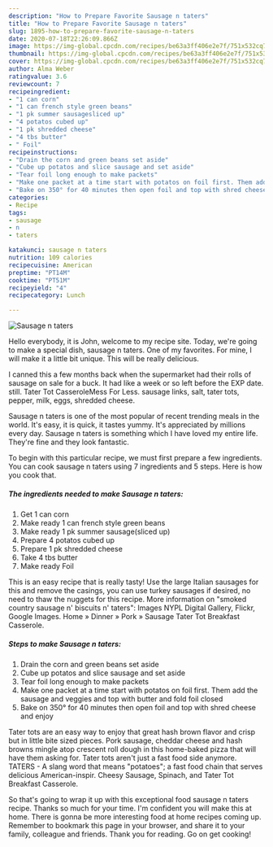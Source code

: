 ```yaml
---
description: "How to Prepare Favorite Sausage n taters"
title: "How to Prepare Favorite Sausage n taters"
slug: 1895-how-to-prepare-favorite-sausage-n-taters
date: 2020-07-18T22:26:09.866Z
image: https://img-global.cpcdn.com/recipes/be63a3ff406e2e7f/751x532cq70/sausage-n-taters-recipe-main-photo.jpg
thumbnail: https://img-global.cpcdn.com/recipes/be63a3ff406e2e7f/751x532cq70/sausage-n-taters-recipe-main-photo.jpg
cover: https://img-global.cpcdn.com/recipes/be63a3ff406e2e7f/751x532cq70/sausage-n-taters-recipe-main-photo.jpg
author: Alma Weber
ratingvalue: 3.6
reviewcount: 7
recipeingredient:
- "1 can corn"
- "1 can french style green beans"
- "1 pk summer sausagesliced up"
- "4 potatos cubed up"
- "1 pk shredded cheese"
- "4 tbs butter"
- " Foil"
recipeinstructions:
- "Drain the corn and green beans set aside"
- "Cube up potatos and slice sausage and set aside"
- "Tear foil long enough to make packets"
- "Make one packet at a time start with potatos on foil first. Them add the sausage and veggies and top with butter and fold foil closed"
- "Bake on 350° for 40 minutes then open foil and top with shred cheese and enjoy"
categories:
- Recipe
tags:
- sausage
- n
- taters

katakunci: sausage n taters 
nutrition: 109 calories
recipecuisine: American
preptime: "PT14M"
cooktime: "PT51M"
recipeyield: "4"
recipecategory: Lunch

---
```



![Sausage n taters](https://img-global.cpcdn.com/recipes/be63a3ff406e2e7f/751x532cq70/sausage-n-taters-recipe-main-photo.jpg)

Hello everybody, it is John, welcome to my recipe site. Today, we're going to make a special dish, sausage n taters. One of my favorites. For mine, I will make it a little bit unique. This will be really delicious.

I canned this a few months back when the supermarket had their rolls of sausage on sale for a buck. It had like a week or so left before the EXP date. still. Tater Tot CasseroleMess For Less. sausage links, salt, tater tots, pepper, milk, eggs, shredded cheese.

Sausage n taters is one of the most popular of recent trending meals in the world. It's easy, it is quick, it tastes yummy. It's appreciated by millions every day. Sausage n taters is something which I have loved my entire life. They're fine and they look fantastic.


To begin with this particular recipe, we must first prepare a few ingredients. You can cook sausage n taters using 7 ingredients and 5 steps. Here is how you cook that.

<!--inarticleads1-->

##### The ingredients needed to make Sausage n taters:

1. Get 1 can corn
1. Make ready 1 can french style green beans
1. Make ready 1 pk summer sausage(sliced up)
1. Prepare 4 potatos cubed up
1. Prepare 1 pk shredded cheese
1. Take 4 tbs butter
1. Make ready  Foil


This is an easy recipe that is really tasty! Use the large Italian sausages for this and remove the casings, you can use turkey sausages if desired, no need to thaw the nuggets for this recipe. More information on &#34;smoked country sausage n&#39; biscuits n&#39; taters&#34;: Images NYPL Digital Gallery, Flickr, Google Images. Home » Dinner » Pork » Sausage Tater Tot Breakfast Casserole. 

<!--inarticleads2-->

##### Steps to make Sausage n taters:

1. Drain the corn and green beans set aside
1. Cube up potatos and slice sausage and set aside
1. Tear foil long enough to make packets
1. Make one packet at a time start with potatos on foil first. Them add the sausage and veggies and top with butter and fold foil closed
1. Bake on 350° for 40 minutes then open foil and top with shred cheese and enjoy


Tater tots are an easy way to enjoy that great hash brown flavor and crisp but in little bite sized pieces. Pork sausage, cheddar cheese and hash browns mingle atop crescent roll dough in this home-baked pizza that will have them asking for. Tater tots aren&#39;t just a fast food side anymore. TATERS - A slang word that means &#34;potatoes&#34;; a fast food chain that serves delicious American-inspir. Cheesy Sausage, Spinach, and Tater Tot Breakfast Casserole. 

So that's going to wrap it up with this exceptional food sausage n taters recipe. Thanks so much for your time. I'm confident you will make this at home. There is gonna be more interesting food at home recipes coming up. Remember to bookmark this page in your browser, and share it to your family, colleague and friends. Thank you for reading. Go on get cooking!
